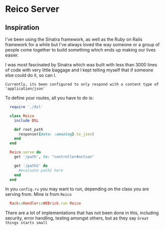 # Reico Server

## Inspiration
I've been using the Sinatra framework, as well as the Ruby on Rails framework for a while but I've always loved the way someone or a group of
people come together to build something which ends up making our lives easier.

I was most fascinated by Sinatra which was built with less than 3000 lines of code with very little baggage and I kept telling myself that if someone else could do it, so can I.

`Currently, its been configured to only respond with a content type of 'application/json'`

To define your routes, all you have to do is:

```ruby
  require './dsl'

  class Reico
    include DSL

    def root_path
      response({data: :amazing}.to_json)
    end
  end

  Reico.serve do
    get '/path', to: "controller#action"

    get '/path2' do
      #evaluate path2 here
    end
  end
```

In you `config.ru` you may want to run, depending on the class you are serving from. Mine is from `Reico`

```ruby
  Rack::Handler::WEBrick.run Reico
```

There are a lot of implementations that has not been done in this, including security, error handling, testing amongst others, but as they say `Great things starts small`
